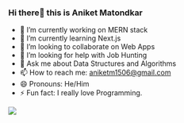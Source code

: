 ### Hi there👋 this is Aniket Matondkar

- 🔭 I’m currently working on MERN stack
- 🌱 I’m currently learning Next.js
- 👯 I’m looking to collaborate on Web Apps
- 🤔 I’m looking for help with Job Hunting
- 💬 Ask me about Data Structures and Algorithms
- 📫 How to reach me: aniketm1506@gmail.com
- 😄 Pronouns: He/Him
- ⚡ Fun fact: I really love Programming.

<a href="https://github.com/Arnold1506">
  <img align="center" src="https://github-readme-stats.vercel.app/api/top-langs/?username=Arnold1506&theme=radical&hide=glsl,python" />
</a>

<!--
**Arnold1506/Arnold1506** is a ✨ _special_ ✨ repository because its `README.md` (this file) appears on your GitHub profile.

Here are some ideas to get you started:

- 🔭 I’m currently working on MERN stack
- 🌱 I’m currently learning Next.js
- 👯 I’m looking to collaborate on Web Apps
- 🤔 I’m looking for help with Job Hunting
- 💬 Ask me about Data Structures and Algorithms
- 📫 How to reach me: aniketm1506@gmail.com
- 😄 Pronouns: He/Him
- ⚡ Fun fact: I really love Programming.
-->
